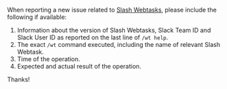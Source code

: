 When reporting a new issue related to [Slash Webtasks](https://webtask.io/slack), please include the following if available: 

1. Information about the version of Slash Webtasks, Slack Team ID and Slack User ID as reported on the last line of `/wt help`.  
2. The exact `/wt` command executed, including the name of relevant Slash Webtask. 
3. Time of the operation. 
4. Expected and actual result of the operation. 

Thanks!
